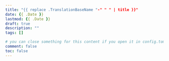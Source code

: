 ```yaml
---
title: "{{ replace .TranslationBaseName "-" " " | title }}"
date: {{ .Date }}
lastmod: {{ .Date }}
draft: true
description: ""
tags: []

# you can close something for this content if you open it in config.toml.
comment: false
toc: false
---
```


<!--more-->
